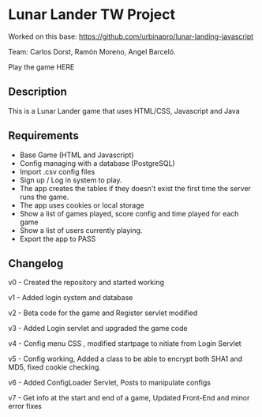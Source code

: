 # **Lunar Lander TW Project**

Worked on this base: https://github.com/urbinapro/lunar-landing-javascript

Team: Carlos Dorst, Ramón Moreno, Angel Barceló.

Play the game HERE

## Description

This is a Lunar Lander game that uses HTML/CSS, Javascript and Java

## Requirements

- Base Game (HTML and Javascript)
- Config managing with a database (PostgreSQL)
- Import .csv config files
- Sign up / Log in system to play.
- The app creates the tables if they doesn't exist the first time the server runs the game.
- The app uses cookies or local storage
- Show a list of games played, score config and time played for each game
- Show a list of users currently playing.
- Export the app to PASS

## Changelog

v0 - Created the repository and started working

v1 - Added login system and database

v2 - Beta code for the game and Register servlet modified

v3 - Added Login servlet and upgraded the game code

v4 - Config menu CSS , modified startpage to nitiate from Login Servlet

v5 - Config working, Added a class to be able to encrypt both SHA1 and MD5, fixed cookie checking.

v6 - Added ConfigLoader Servlet, Posts to manipulate configs

v7 - Get info at the start and end of a game, Updated Front-End and minor error fixes

